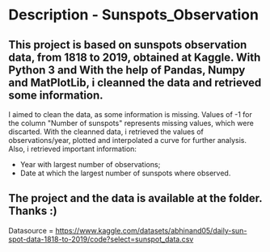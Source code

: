 # Description - Sunspots_Observation

This project is based on sunspots observation data, from 1818 to 2019, obtained at Kaggle. With Python 3 and With the help of Pandas, Numpy and MatPlotLib, i cleanned the data and retrieved some information.
---
I aimed to clean the data, as some information is missing. Values of -1 for the column "Number of sunspots" represents missing values, which were discarted.
With the cleanned data, i retrieved the values of observations/year, plotted and interpolated a curve for further analysis.
Also, i retrieved important information:
- Year with largest number of observations;
- Date at which the largest number of sunspots where observed.

The project and the data is available at the folder. Thanks :)
---

Datasource = https://www.kaggle.com/datasets/abhinand05/daily-sun-spot-data-1818-to-2019/code?select=sunspot_data.csv
